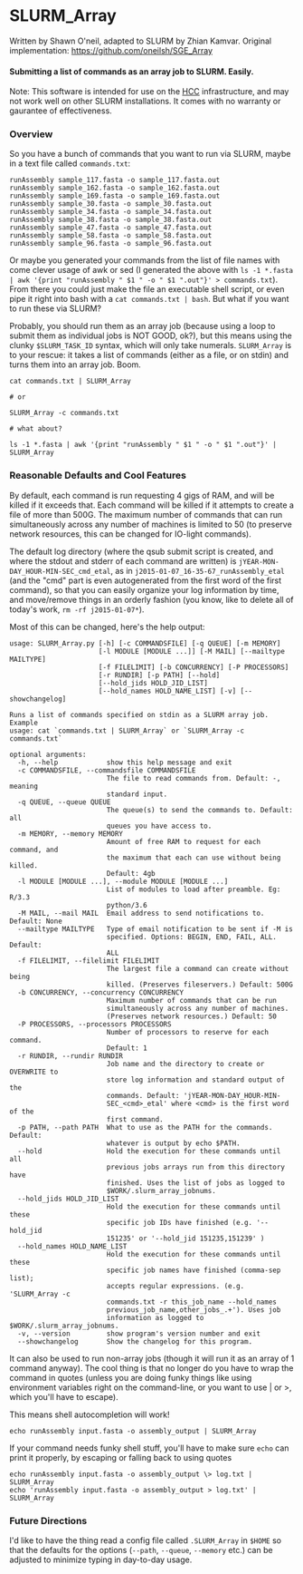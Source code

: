 # SLURM_Array

Written by Shawn O'neil, adapted to SLURM by Zhian Kamvar. Original implementation:
https://github.com/oneilsh/SGE_Array

#### Submitting a list of commands as an array job to SLURM. Easily.

Note: This software is intended for use on the [HCC](https://hcc-docs.unl.edu/display/HCCDOC/HCC+Documentation) infrastructure,
and may not work well on other SLURM installations. It comes with no warranty or gaurantee of effectiveness.

### Overview

So you have a bunch of commands that you want to run via SLURM, maybe in a text file called `commands.txt`:

```
runAssembly sample_117.fasta -o sample_117.fasta.out
runAssembly sample_162.fasta -o sample_162.fasta.out
runAssembly sample_169.fasta -o sample_169.fasta.out
runAssembly sample_30.fasta -o sample_30.fasta.out
runAssembly sample_34.fasta -o sample_34.fasta.out
runAssembly sample_38.fasta -o sample_38.fasta.out
runAssembly sample_47.fasta -o sample_47.fasta.out
runAssembly sample_58.fasta -o sample_58.fasta.out
runAssembly sample_96.fasta -o sample_96.fasta.out
```

Or maybe you generated your commands from the list of file names with come clever usage of awk or sed (I generated
the above with `ls -1 *.fasta | awk '{print "runAssembly " $1 " -o " $1 ".out"}' > commands.txt`). From
there you could just make the file an executable shell script, or even pipe it right into bash with a
`cat commands.txt | bash`. But what if you want to run these via SLURM?

Probably, you should run them as an array job (because using a loop to submit them as individual jobs is NOT GOOD, ok?),
but this means using the clunky `$SLURM_TASK_ID` syntax, which will only take numerals. `SLURM_Array` is
to your rescue: it takes a list of commands (either as a file, or on stdin) and turns them into an array job. Boom.

```
cat commands.txt | SLURM_Array

# or

SLURM_Array -c commands.txt

# what about?

ls -1 *.fasta | awk '{print "runAssembly " $1 " -o " $1 ".out"}' | SLURM_Array
```

### Reasonable Defaults and Cool Features

By default, each command is run requesting 4 gigs of RAM, and will be killed if it exceeds that. Each command
will be killed if it attempts to create a file of more than 500G. The maximum number of commands that can
run simultaneously across any number of machines is limited to 50 (to preserve network resources, this can
be changed for IO-light commands). 

The default log directory (where the qsub submit script is created, and where the stdout and stderr of
each command are written) is `jYEAR-MON-DAY_HOUR-MIN-SEC_cmd_etal`, as in `j2015-01-07_16-35-67_runAssembly_etal`
(and the "cmd" part is even autogenerated from the first word of the first command),
so that you can easily organize your log information by time, and move/remove things in an orderly fashion
(you know, like to delete all of today's work, `rm -rf j2015-01-07*`).

Most of this can be changed, here's the help output:

```
usage: SLURM_Array.py [-h] [-c COMMANDSFILE] [-q QUEUE] [-m MEMORY]
                      [-l MODULE [MODULE ...]] [-M MAIL] [--mailtype MAILTYPE]
                      [-f FILELIMIT] [-b CONCURRENCY] [-P PROCESSORS]
                      [-r RUNDIR] [-p PATH] [--hold]
                      [--hold_jids HOLD_JID_LIST]
                      [--hold_names HOLD_NAME_LIST] [-v] [--showchangelog]

Runs a list of commands specified on stdin as a SLURM array job. Example
usage: cat `commands.txt | SLURM_Array` or `SLURM_Array -c commands.txt`

optional arguments:
  -h, --help            show this help message and exit
  -c COMMANDSFILE, --commandsfile COMMANDSFILE
                        The file to read commands from. Default: -, meaning
                        standard input.
  -q QUEUE, --queue QUEUE
                        The queue(s) to send the commands to. Default: all
                        queues you have access to.
  -m MEMORY, --memory MEMORY
                        Amount of free RAM to request for each command, and
                        the maximum that each can use without being killed.
                        Default: 4gb
  -l MODULE [MODULE ...], --module MODULE [MODULE ...]
                        List of modules to load after preamble. Eg: R/3.3
                        python/3.6
  -M MAIL, --mail MAIL  Email address to send notifications to. Default: None
  --mailtype MAILTYPE   Type of email notification to be sent if -M is
                        specified. Options: BEGIN, END, FAIL, ALL. Default:
                        ALL
  -f FILELIMIT, --filelimit FILELIMIT
                        The largest file a command can create without being
                        killed. (Preserves fileservers.) Default: 500G
  -b CONCURRENCY, --concurrency CONCURRENCY
                        Maximum number of commands that can be run
                        simultaneously across any number of machines.
                        (Preserves network resources.) Default: 50
  -P PROCESSORS, --processors PROCESSORS
                        Number of processors to reserve for each command.
                        Default: 1
  -r RUNDIR, --rundir RUNDIR
                        Job name and the directory to create or OVERWRITE to
                        store log information and standard output of the
                        commands. Default: 'jYEAR-MON-DAY_HOUR-MIN-
                        SEC_<cmd>_etal' where <cmd> is the first word of the
                        first command.
  -p PATH, --path PATH  What to use as the PATH for the commands. Default:
                        whatever is output by echo $PATH.
  --hold                Hold the execution for these commands until all
                        previous jobs arrays run from this directory have
                        finished. Uses the list of jobs as logged to
                        $WORK/.slurm_array_jobnums.
  --hold_jids HOLD_JID_LIST
                        Hold the execution for these commands until these
                        specific job IDs have finished (e.g. '--hold_jid
                        151235' or '--hold_jid 151235,151239' )
  --hold_names HOLD_NAME_LIST
                        Hold the execution for these commands until these
                        specific job names have finished (comma-sep list);
                        accepts regular expressions. (e.g. 'SLURM_Array -c
                        commands.txt -r this_job_name --hold_names
                        previous_job_name,other_jobs_.+'). Uses job
                        information as logged to $WORK/.slurm_array_jobnums.
  -v, --version         show program's version number and exit
  --showchangelog       Show the changelog for this program.

```

It can also be used to run non-array jobs (though it will run it as an array of 1 command anyway). The cool
thing is that no longer do you have to wrap the command in quotes (unless you are doing funky things like
using environment variables right on the command-line, or you want to use | or >, which you'll have to escape).

This means shell autocompletion will work!

```
echo runAssembly input.fasta -o assembly_output | SLURM_Array
```

If your command needs funky shell stuff, you'll have to make sure `echo` can print it properly, by escaping
or falling back to using quotes

```
echo runAssembly input.fasta -o assembly_output	\> log.txt | SLURM_Array
echo 'runAssembly input.fasta -o assembly_output > log.txt' | SLURM_Array
```


### Future Directions

I'd like to have the thing read a config file called `.SLURM_Array` in `$HOME` so that the defaults
for the options (`--path`, `--queue`, `--memory` etc.) can be adjusted to minimize typing in
day-to-day usage.

